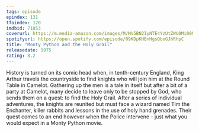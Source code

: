 ```yaml
---
tags: episode
epindex: 131
tfoindex: 120
imdbid: 71853
coverurl: https://m.media-amazon.com/images/M/MV5BN2IyNTE4YzUtZWU0Mi00MGIwLTgyMmQtMzQ4YzQxYWNlYWE2XkEyXkFqcGdeQXVyNjU0OTQ0OTY@._V1_SX202_CR0,0,202,300_.jpg
spotifyurl: https://open.spotify.com/episode/09KDpKHBnHgsQboGJhRhpC
title: "Monty Python and the Holy Grail"
releasedate: 1975
rating: 8.2
---
```


History is turned on its comic head when, in tenth-century England, King Arthur travels the countryside to find knights who will join him at the Round Table in Camelot. Gathering up the men is a tale in itself but after a bit of a party at Camelot, many decide to leave only to be stopped by God, who sends them on a quest: to find the Holy Grail. After a series of individual adventures, the knights are reunited but must face a wizard named Tim the Enchanter, killer rabbits and lessons in the use of holy hand grenades. Their quest comes to an end however when the Police intervene - just what you would expect in a Monty Python movie.